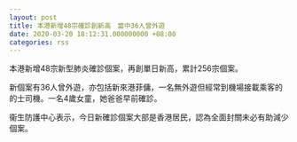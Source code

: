 ```yaml
---
layout: post
title: 本港新增48宗確診創新高　當中36人曾外遊
date: 2020-03-20 18:12:31.000000000 +08:00
categories: rss
---
```


本港新增48宗新型肺炎確診個案，再創單日新高，累計256宗個案。

新個案有36人曾外遊，亦包括新來港菲傭，一名無外遊但經常到機場接載乘客的的士司機。一名4歲女童，她爸爸早前確診。

衞生防護中心表示，今日新確診個案大部是香港居民，認為全面封關未必有助減少個案。
